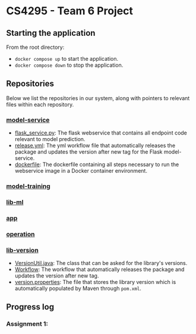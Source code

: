 # CS4295 - Team 6 Project

## Starting the application
From the root directory:
- `docker compose up` to start the application.
- `docker compose down` to stop the application.
## Repositories
Below we list the repositories in our system, along with pointers to relevant files within each repository.
### [model-service](https://github.com/remla25-team6/model-service)
- [flask_service.py](https://github.com/remla25-team6/model-service/blob/main/src/main/flask_service.py):  The flask webservice that contains all endpoint code relevant to model prediction.
- [release.yml](https://github.com/remla25-team6/model-service/blob/main/.github/workflows/release.yml): The yml workflow file that automatically releases the package and updates the version after new tag for the Flask model-service.
- [dockerfile](https://github.com/remla25-team6/model-service/blob/main/dockerfile): The dockerfile containing all steps necessary to run the webservice image in a Docker container environment.
### [model-training](https://github.com/remla25-team6/model-training)
### [lib-ml](https://github.com/remla25-team6/lib-ml)
### [app](https://github.com/remla25-team6/app)
### [operation](https://github.com/remla25-team6/operation)
### [lib-version](https://github.com/remla25-team6/lib-version)
- [VersionUtil.java](https://github.com/remla25-team6/lib-version/blob/main/src/main/java/org/remla25team6/libversion/VersionUtil.java): The class that can be asked for the library's versions.
- [Workflow](https://github.com/remla25-team6/lib-version/blob/main/.github/workflows/release.yml): The workflow that automatically releases the package and updates the version after new tag.
- [version.properties](https://github.com/remla25-team6/lib-version/blob/main/src/main/resources/version.properties): The file that stores the library version which is automatically populated by Maven through `pom.xml`.

## Progress log
### Assignment 1:
